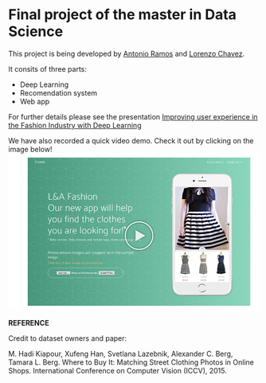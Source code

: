 # Final project of the master in Data Science

This project is being developed by [Antonio Ramos](https://github.com/antonioramos1/) and [Lorenzo Chavez](https://github.com/LorenzoChavez).

It  consits of three parts:
-   Deep Learning
-   Recomendation system
-   Web app

For further details please see the presentation [Improving user experience in the Fashion Industry with Deep Learning](presentation.pdf)

We have also recorded a quick video demo. Check it out by clicking on the image below!
[![](./static/img/demo.jpg)](https://www.youtube.com/watch?v=kmYEPvwTZLE)

**REFERENCE**

Credit to dataset owners and paper:

M. Hadi Kiapour, Xufeng Han, Svetlana Lazebnik, Alexander C. Berg, Tamara L. Berg. Where to Buy It: Matching Street Clothing Photos in Online Shops. International Conference on Computer Vision (ICCV), 2015.
